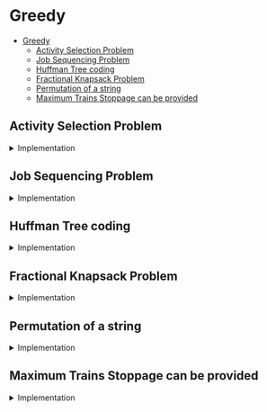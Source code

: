 # Greedy

- [Greedy](#greedy)
  - [Activity Selection Problem](#activity-selection-problem)
  - [Job Sequencing Problem](#job-sequencing-problem)
  - [Huffman Tree coding](#huffman-tree-coding)
  - [Fractional Knapsack Problem](#fractional-knapsack-problem)
  - [Permutation of a string](#permutation-of-a-string)
  - [Maximum Trains Stoppage can be provided](#maximum-trains-stoppage-can-be-provided)

## Activity Selection Problem

<details>

  <summary>Implementation</summary>

> There is one meeting room in a firm. There are N meetings in the form of (**S[i]**, **F[i]**) where **S[i]** is start time of meeting i and **F[i]** is finish time of meeting i.
> What is the **maximum** number of meetings that can be accommodated in the meeting room when only one meeting can be held in the meeting room at a particular time? Also not start time of one chosen meeting can't be equal to the end time of the other chosen meeting.

- Some standard algorithms that are Greedy algorithms

  1. **Krushkal's Minimum Spanning Tree (MST)**
  2. **Prim's Minimum Spanning Tree**
  3. **Dijkstra's Shortest Path**
  4. **Huffman Coding**

- The greedy choice is to always pick the next activity whose finish time is least among the remaining activities and the start time is more than the finish time of the previously selected activity
- Sort the activities according to their finishing time
- Select the first activity from the sorted array and print it
- Do the following for the remaining activities in the sorted array.
  - If the start time of this activity is greater than or equal to the finish time of previously selected activity then select this activity and print it.

</details>

## Job Sequencing Problem

<details>

  <summary>Implementation</summary>

- sort the jobs based on the non-decreasing profit
- iterate through the jobs and for each job find the farthest time, you could do the job
- do the job there
- Time Complexity is, $O(n*m)$
- Space Complexity is, $O(m)$

</details>

## Huffman Tree coding

<details>

  <summary>Implementation</summary>

- use priority queue, heap to store the node values with their frequencies
- extract top two nodes and make a frequency root node
- assign left child to the node having small frequency value
- assign right child to the node having big frequency value
- Time Complexity is, $O(nlogn)$
- Space Complexity is, $O(n)$

</details>

## Fractional Knapsack Problem

<details>

  <summary>Implementation</summary>

- find the profit/weight and sort them
- find the total profit under the weight
- Time Complexity is, $O(nlogn)$
- Space Complexity is, $O(1)$

</details>

## Permutation of a string

<details>

  <summary>Implementation</summary>

- iterate through the characters
- replace it with first characters
- call permutation on the remaining characters
- recur
- Time Complexity is, $O(n^n)$
- Space Complexity is, $O(n)$

</details>

## Maximum Trains Stoppage can be provided

<details>

  <summary>Implementation</summary>

- sort the trains wrt the departure time
- check if the platforms are available
- fill that platform, increase train count
- clear the platform if time it is allowed to do so
- Time Complexity is, $O(nlogn)$
- Space Complexity is, $O(1)$

</details>
